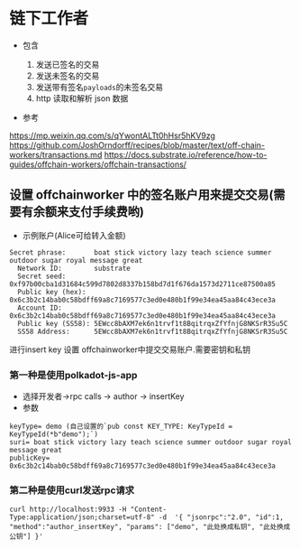 # 链下工作者
- 包含
  1. 发送已签名的交易
  2. 发送未签名的交易
  3. 发送带有签名`payloads`的未签名交易
  4. http 读取和解析 json 数据

- 参考

https://mp.weixin.qq.com/s/qYwontALTt0hHsr5hKV9zg
https://github.com/JoshOrndorff/recipes/blob/master/text/off-chain-workers/transactions.md
https://docs.substrate.io/reference/how-to-guides/offchain-workers/offchain-transactions/

## 设置 offchainworker 中的签名账户用来提交交易(需要有余额来支付手续费哟)

- 示例账户(Alice可给转入金额)

```
Secret phrase:       boat stick victory lazy teach science summer outdoor sugar royal message great
  Network ID:        substrate
  Secret seed:       0xf97b00cba1d31684c599d7802d8337b158bd7d1f676da1573d2711ce87500a85
  Public key (hex):  0x6c3b2c14bab0c58bdff69a8c7169577c3ed0e480b1f99e34ea45aa84c43ece3a
  Account ID:        0x6c3b2c14bab0c58bdff69a8c7169577c3ed0e480b1f99e34ea45aa84c43ece3a
  Public key (SS58): 5EWcc8bAXM7ek6n1trvf1t8BqitrqxZfYfnjG8NKSrR3Su5C
  SS58 Address:      5EWcc8bAXM7ek6n1trvf1t8BqitrqxZfYfnjG8NKSrR3Su5C

```

进行insert key 设置 offchainworker中提交交易账户.需要密钥和私钥

### 第一种是使用polkadot-js-app

- 选择开发者->rpc calls -> author -> insertKey
- 参数

```
keyType= demo (自己设置的`pub const KEY_TYPE: KeyTypeId = KeyTypeId(*b"demo");`)
suri= boat stick victory lazy teach science summer outdoor sugar royal message great
publicKey= 0x6c3b2c14bab0c58bdff69a8c7169577c3ed0e480b1f99e34ea45aa84c43ece3a
```

### 第二种是使用curl发送rpc请求

`curl http://localhost:9933 -H "Content-Type:application/json;charset=utf-8" -d  '{ "jsonrpc":"2.0", "id":1, "method":"author_insertKey", "params": ["demo", "此处换成私钥", "此处换成公钥"] }'`